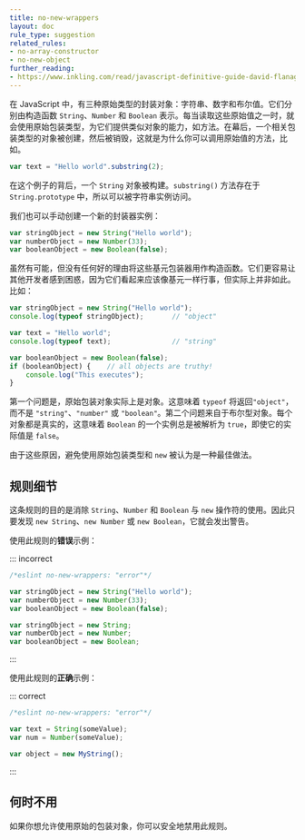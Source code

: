 ```yaml
---
title: no-new-wrappers
layout: doc
rule_type: suggestion
related_rules:
- no-array-constructor
- no-new-object
further_reading:
- https://www.inkling.com/read/javascript-definitive-guide-david-flanagan-6th/chapter-3/wrapper-objects
---
```


在 JavaScript 中，有三种原始类型的封装对象：字符串、数字和布尔值。它们分别由构造函数 `String`、`Number` 和 `Boolean` 表示。每当读取这些原始值之一时，就会使用原始包装类型，为它们提供类似对象的能力，如方法。在幕后，一个相关包装类型的对象被创建，然后被销毁，这就是为什么你可以调用原始值的方法，比如。

```js
var text = "Hello world".substring(2);
```

在这个例子的背后，一个 `String` 对象被构建。`substring()` 方法存在于 `String.prototype` 中，所以可以被字符串实例访问。

我们也可以手动创建一个新的封装器实例：

```js
var stringObject = new String("Hello world");
var numberObject = new Number(33);
var booleanObject = new Boolean(false);
```

虽然有可能，但没有任何好的理由将这些基元包装器用作构造函数。它们更容易让其他开发者感到困惑，因为它们看起来应该像基元一样行事，但实际上并非如此。比如：

```js
var stringObject = new String("Hello world");
console.log(typeof stringObject);       // "object"

var text = "Hello world";
console.log(typeof text);               // "string"

var booleanObject = new Boolean(false);
if (booleanObject) {    // all objects are truthy!
    console.log("This executes");
}
```

第一个问题是，原始包装对象实际上是对象。这意味着 `typeof` 将返回`"object"`，而不是 `"string"`、`"number"` 或 `"boolean"`。第二个问题来自于布尔型对象。每个对象都是真实的，这意味着 `Boolean` 的一个实例总是被解析为 `true`，即使它的实际值是 `false`。

由于这些原因，避免使用原始包装类型和 `new` 被认为是一种最佳做法。

## 规则细节

这条规则的目的是消除 `String`、`Number` 和 `Boolean` 与 `new` 操作符的使用。因此只要发现 `new String`、`new Number` 或 `new Boolean`，它就会发出警告。

使用此规则的**错误**示例：

::: incorrect

```js
/*eslint no-new-wrappers: "error"*/

var stringObject = new String("Hello world");
var numberObject = new Number(33);
var booleanObject = new Boolean(false);

var stringObject = new String;
var numberObject = new Number;
var booleanObject = new Boolean;
```

:::

使用此规则的**正确**示例：

::: correct

```js
/*eslint no-new-wrappers: "error"*/

var text = String(someValue);
var num = Number(someValue);

var object = new MyString();
```

:::

## 何时不用

如果你想允许使用原始的包装对象，你可以安全地禁用此规则。
